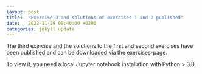 ```yaml
---
layout: post
title:  "Exercise 3 and solutions of exercises 1 and 2 published"
date:   2022-11-29 09:40:00 +0200
categories: jekyll update
---
```


The third exercise and the solutions to the first and second exercises have been published and can be downloaded via the exercises-page.

To view it, you need a local Jupyter notebook installation with Python > 3.8.